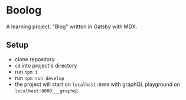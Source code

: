 # Boolog

A learning project. "Blog" written in Gatsby with MDX. 

## Setup 
* clone repository 
* `cd` into project's directory
* run `npm i`
* run `npm run develop`
* the project will start on `localhost:8000` with graphQL playground on `localhost:8000___graphql`

